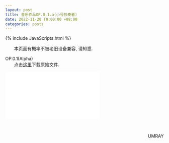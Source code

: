 ```yaml
---
layout: post
title: 音乐作品OP.0.1.a(小号独奏者)
date: 2022-11-20 T0:00:00 +08:00
categories: posts
---
```


{% include JavaScripts.html %}

&emsp;&emsp;本页面有概率不被老旧设备兼容, 请知悉.  

OP.0.1(Alpha)  
&emsp;&emsp;点击[这里](https://my.opendesktop.org/s/peWwXz9aSz9FzHL  "OP.0.1.a下载")下载原始文件.  

<iframe src="//player.bilibili.com/player.html?aid=475251152&bvid=BV1YK411Z7Bu&cid=897186790&page=1" scrolling="no" border="0" frameborder="no" framespacing="0" allowfullscreen="true"> </iframe>

&emsp;&emsp;
<p align="right">UMRAY</p>

